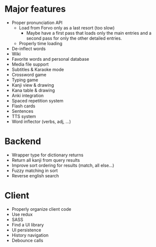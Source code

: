 Major features
==============

- Proper pronunciation API
  - Load from Forvo only as a last resort (too slow)
    - Maybe have a first pass that loads only the main entries and a second
      pass for only the other detailed entries.
  - Properly time loading
- De-inflect words
- Wiki
- Favorite words and personal database
- Media file support
- Subtitles & Karaoke mode
- Crossword game
- Typing game
- Kanji view & drawing
- Kana table & drawing
- Anki integration
- Spaced repetition system
- Flash cards
- Sentences
- TTS system
- Word inflector (verbs, adj, ...)

Backend
=======

- Wrapper type for dictionary returns
- Return all kanji from query results
- Improve sort ordering for results (match, all else...)
- Fuzzy matching in sort
- Reverse english search

Client
======

- Properly organize client code
- Use redux
- SASS
- Find a UI library
- UI persistence
- History navigation
- Debounce calls
